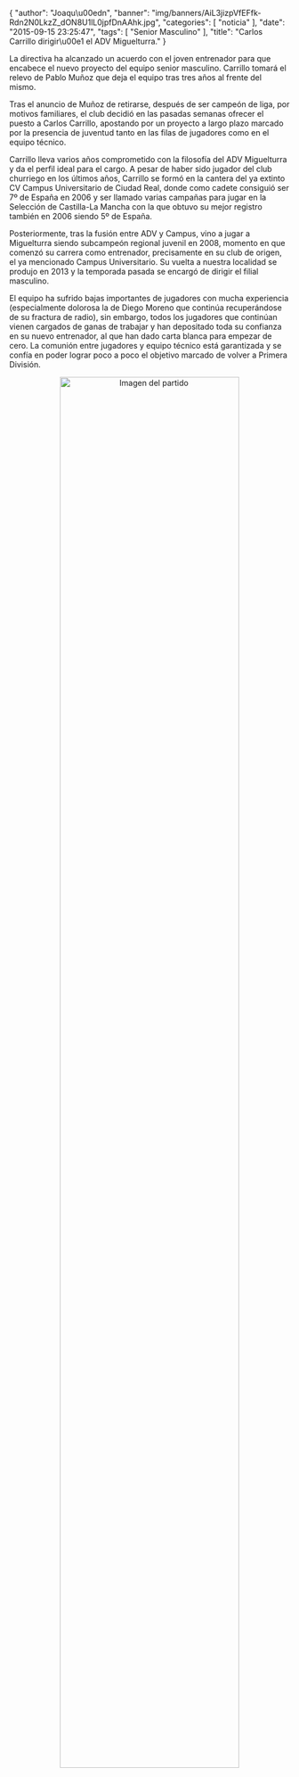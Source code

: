 {
  "author": "Joaqu\u00edn", 
  "banner": "img/banners/AiL3jizpVfEFfk-Rdn2N0LkzZ_dON8U1lL0jpfDnAAhk.jpg", 
  "categories": [
    "noticia"
  ], 
  "date": "2015-09-15 23:25:47", 
  "tags": [
    "Senior Masculino"
  ], 
  "title": "Carlos Carrillo dirigir\u00e1 el ADV Miguelturra."
}

La directiva ha alcanzado un acuerdo con el joven entrenador para que encabece el nuevo proyecto del equipo senior masculino. Carrillo tomará el relevo de Pablo Muñoz que deja el equipo tras tres años al frente del mismo.

Tras el anuncio de Muñoz de retirarse, después de ser campeón de liga, por motivos familiares, el club decidió en las pasadas semanas ofrecer el puesto a Carlos Carrillo, apostando por un proyecto a largo plazo marcado por la presencia de juventud tanto en las filas de jugadores como en el equipo técnico.

Carrillo lleva varios años comprometido con la filosofía del ADV Miguelturra y da el perfil ideal para el cargo. A pesar de haber sido jugador del club churriego en los últimos años, Carrillo se formó en la cantera del ya extinto CV Campus Universitario de Ciudad Real, donde como cadete consiguió ser 7º de España en 2006 y ser llamado varias campañas para jugar en la Selección de Castilla-La Mancha con la que obtuvo su mejor registro también en 2006 siendo 5º de España.

Posteriormente, tras la fusión entre ADV y Campus, vino a jugar a Miguelturra siendo subcampeón regional juvenil en 2008, momento en que comenzó su carrera como entrenador, precisamente en su club de origen, el ya mencionado Campus Universitario. Su vuelta a nuestra localidad se produjo en 2013 y la temporada pasada se encargó de dirigir el filial masculino.

El equipo ha sufrido bajas importantes de jugadores con mucha experiencia (especialmente dolorosa la de Diego Moreno que continúa recuperándose de su fractura de radio), sin embargo, todos los jugadores que continúan vienen cargados de ganas de trabajar y han depositado toda su confianza en su nuevo entrenador, al que han dado carta blanca para empezar de cero. La comunión entre jugadores y equipo técnico está garantizada y se confía en poder lograr poco a poco el objetivo marcado de volver a Primera División.

<center>
<a target="_new" href="http://www.advmiguelturra.org/drupal/sites/default/files/AiL3jizpVfEFfk-Rdn2N0LkzZ_dON8U1lL0jpfDnAAhk.jpg"> 
<img alt="Imagen del partido" width="80%" align="center" src="http://www.advmiguelturra.org/drupal/sites/default/files/AiL3jizpVfEFfk-Rdn2N0LkzZ_dON8U1lL0jpfDnAAhk.jpg"/> </a> </center>

